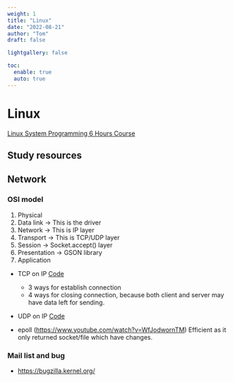 ```yaml
---
weight: 1
title: "Linux"
date: "2022-08-21"
author: "Tom"
draft: false

lightgallery: false

toc:
  enable: true
  auto: true
---
```


# Linux

[Linux System Programming 6 Hours Course](https://www.youtube.com/watch?v=6OSeJFo6GOc&list=PLGCybmGfHKDM6QvZ5cB4uWL-t3ACHJ7wN)

## Study resources



## Network

### OSI model

1. Physical
2. Data link -> This is the driver
3. Network -> This is IP layer
4. Transport -> This is TCP/UDP layer
5. Session -> Socket.accept() layer
6. Presentation -> GSON library
7. Application

* TCP on IP [Code](https://github.com/ymlai87416-oss/linux/blob/master/net/ipv4/tcp.c)

    * 3 ways for establish connection
    * 4 ways for closing connection, because both client and server may have data left for sending.

* UDP on IP [Code](https://github.com/ymlai87416-oss/linux/blob/master/net/ipv4/udp.c)

* epoll (https://www.youtube.com/watch?v=WfJodwornTM)
    Efficient as it only returned socket/file which have changes.


### Mail list and bug 

* https://bugzilla.kernel.org/
